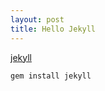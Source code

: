 ```yaml
---
layout: post
title: Hello Jekyll
---
```


[jekyll](http://wiki.github.com/mojombo/jekyll)

`gem install jekyll`

